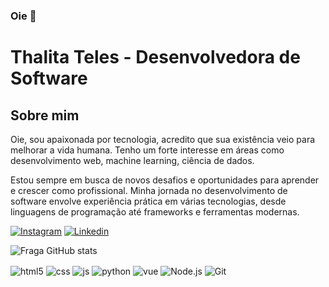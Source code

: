 ### Oie  👋
# Thalita Teles - Desenvolvedora de Software

## Sobre mim

Oie, sou apaixonada por tecnologia, acredito que sua existência veio para melhorar a vida humana. Tenho um forte interesse em áreas como desenvolvimento web, machine learning, ciência de dados.

Estou sempre em busca de novos desafios e oportunidades para aprender e crescer como profissional. Minha jornada no desenvolvimento de software envolve experiência prática em várias tecnologias, desde linguagens de programação até frameworks e ferramentas modernas.


[![Instagram](https://img.shields.io/badge/Instagram-6e0dab?style=for-the-badge&logo=instagram&logoColor=black)](https://www.instagram.com/thalitatls/)
[![Linkedin](https://img.shields.io/badge/Linkedin-6e0dab?style=for-the-badge&logo=linkedin&logoColor=black)](https://www.linkedin.com/in/telessthalita/)

![Fraga GitHub stats](https://github-readme-stats.vercel.app/api?username=telessthalita&show_icons=true&theme=midnight-purple)

<div style="display: inline_block;">
  <img align="center" alt="html5" src="https://img.shields.io/badge/HTML5-6e0dab?style=for-the-badge&logo=html5&logoColor=black" />
  <img align="center" alt="css" src="https://img.shields.io/badge/CSS3-6e0dab?style=for-the-badge&logo=css3&logoColor=black" />
  <img align="center" alt="js" src="https://img.shields.io/badge/JavaScript-6e0dab?style=for-the-badge&logo=javascript&logoColor=black" />
  <img align="center" alt="python" src="https://img.shields.io/badge/Python-6e0dab?style=for-the-badge&logo=python&logoColor=black" />
  <img align="center" alt="vue" src="https://img.shields.io/badge/Vue.js-6e0dab?style=for-the-badge&logo=vue.js&logoColor=black" />
  <img align="center" alt="Node.js" src="https://img.shields.io/badge/Node.js-6e0dab?style=for-the-badge&logo=node.js&logoColor=black" />
  <img align="center" alt="Git" src="https://img.shields.io/badge/Git-6e0dab?style=for-the-badge&logo=Git&logoColor=black" />
</div><br/>

